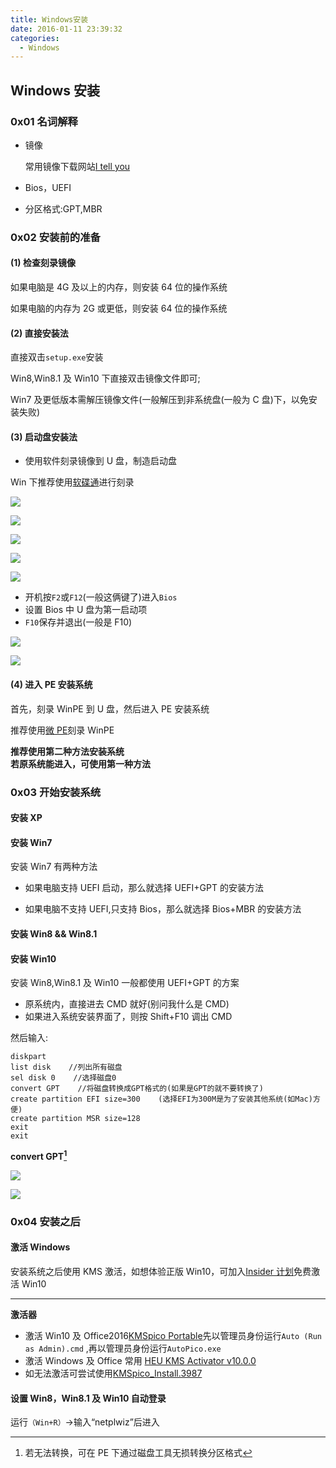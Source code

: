 ```yaml
---
title: Windows安装
date: 2016-01-11 23:39:32
categories:
  - Windows
---
```


## Windows 安装

### 0x01 名词解释

- 镜像

  常用镜像下载网站[I tell you](http://msdn.itellyou.cn)

- Bios，UEFI

- 分区格式:GPT,MBR

### 0x02 安装前的准备

#### (1) 检查刻录镜像

如果电脑是 4G 及以上的内存，则安装 64 位的操作系统

如果电脑的内存为 2G 或更低，则安装 64 位的操作系统

#### (2) 直接安装法

直接双击`setup.exe`安装

Win8,Win8.1 及 Win10 下直接双击镜像文件即可;

Win7 及更低版本需解压镜像文件(一般解压到非系统盘(一般为 C 盘)下，以免安装失败)

#### (3) 启动盘安装法

- 使用软件刻录镜像到 U 盘，制造启动盘

Win 下推荐使用[软碟通](https://drive.google.com/open?id=0BzUyH3cJ-_5gVDY3bXJyX0VYeGs)进行刻录

![](http://ww2.sinaimg.cn/large/006tNc79ly1ffplj6gda7j30lh0f70tp.jpg)

![](http://ww4.sinaimg.cn/large/006tNc79ly1ffpljd9oeyj30lf0eo75f.jpg)

![](http://ww1.sinaimg.cn/large/006tNc79ly1ffpljhd6a7j30l70etabl.jpg)

![](http://ww4.sinaimg.cn/large/006tNc79ly1ffpljlhl66j30lb0etjsx.jpg)

![](http://ww4.sinaimg.cn/large/006tNc79ly1ffpljq0ac4j30f50faq33.jpg)

- 开机按`F2`或`F12`(一般这俩键了)进入`Bios`
- 设置 Bios 中 U 盘为第一启动项
- `F10`保存并退出(一般是 F10)

![](http://ww1.sinaimg.cn/large/006tNc79ly1ffplkap5puj30hs0dcjre.jpg)

![](http://ww1.sinaimg.cn/large/006tNc79ly1ffplkgrbg9j30hs0dcmx5.jpg)

#### (4) 进入 PE 安装系统

首先，刻录 WinPE 到 U 盘，然后进入 PE 安装系统

推荐使用[微 PE](http://www.wepe.com.cn)刻录 WinPE

**推荐使用第二种方法安装系统<br>若原系统能进入，可使用第一种方法**

### 0x03 开始安装系统

#### 安装 XP

#### 安装 Win7

安装 Win7 有两种方法

- 如果电脑支持 UEFI 启动，那么就选择 UEFI+GPT 的安装方法

- 如果电脑不支持 UEFI,只支持 Bios，那么就选择 Bios+MBR 的安装方法

#### 安装 Win8 && Win8.1

#### 安装 Win10

安装 Win8,Win8.1 及 Win10 一般都使用 UEFI+GPT 的方案

- 原系统内，直接进去 CMD 就好(别问我什么是 CMD)
- 如果进入系统安装界面了，则按 Shift+F10 调出 CMD

然后输入:

```
diskpart
list disk    //列出所有磁盘
sel disk 0    //选择磁盘0
convert GPT    //将磁盘转换成GPT格式的(如果是GPT的就不要转换了)
create partition EFI size=300    (选择EFI为300M是为了安装其他系统(如Mac)方便)
create partition MSR size=128
exit
exit
```

**convert GPT[^1]**

[^1]: 若无法转换，可在 PE 下通过磁盘工具无损转换分区格式

![](http://ww4.sinaimg.cn/large/006tNc79ly1ffplkp9p7dj30qt0ftqo4.jpg)

![](http://ww3.sinaimg.cn/large/006tNc79ly1ffpll1df5wj30hs0bg124.jpg)

### 0x04 安装之后

#### 激活 Windows

安装系统之后使用 KMS 激活，如想体验正版 Win10，可加入[Insider 计划](https://insider.windows.com)免费激活 Win10

---

**激活器**

- 激活 Win10 及 Office2016[KMSpico Portable](https://drive.google.com/open?id=0BzUyH3cJ-_5gZXZzZFJoS1ZhdUk)先以管理员身份运行`Auto (Run as Admin).cmd` ,再以管理员身份运行`AutoPico.exe`
- 激活 Windows 及 Office 常用 [HEU KMS Activator v10.0.0](https://drive.google.com/open?id=0BzUyH3cJ-_5gaXhXNjlmYVpYeW8)
- 如无法激活可尝试使用[KMSpico_Install.3987](https://drive.google.com/open?id=0BzUyH3cJ-_5gV0ZCMnY1eklIbzQ)

#### 设置 Win8，Win8.1 及 Win10 自动登录

运行`（Win+R）`->输入“netplwiz”后进入
